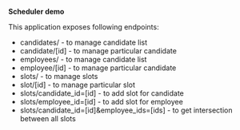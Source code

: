 **Scheduler demo**

This application exposes following endpoints:
- candidates/ - to manage candidate list
- candidate/[id] - to manage particular candidate
- employees/ - to manage candidate list
- employee/[id] - to manage particular candidate
- slots/ - to manage slots
- slot/[id] - to manage particular slot
- slots/candidate_id=[id] - to add slot for candidate
- slots/employee_id=[id] - to add slot for employee
- slots/candidate_id=[id]&employee_ids=[ids] - to get intersection between all slots
